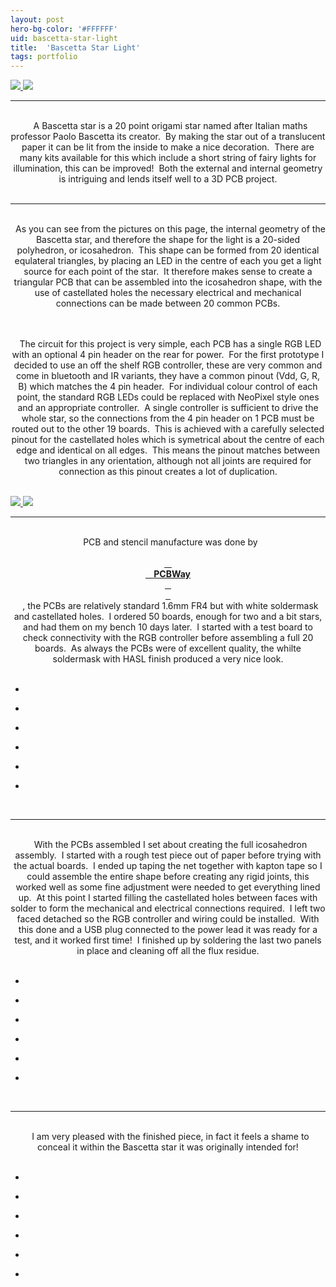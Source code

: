 ```yaml
---
layout: post
hero-bg-color: '#FFFFFF'
uid: bascetta-star-light
title:  'Bascetta Star Light'
tags: portfolio
---
```


<a href="{{ site.url }}/images/portfolio/bascetta-star-light/IMG_7798.jpg">
<img src = "{{ site.url }}/images/portfolio/bascetta-star-light/IMG_7798.jpg">
</a>


<a href="{{ site.url }}/images/portfolio/bascetta-star-light/Sponsored+by+PCBWay.png">
<img src = "{{ site.url }}/images/portfolio/bascetta-star-light/Sponsored+by+PCBWay.png">
</a>


<hr>

<div class="sqs-html-content">
 <p class="" style="text-align:center;white-space:pre-wrap;">
  A Bascetta star is a 20 point origami star named after Italian maths professor Paolo Bascetta its creator.  By making the star out of a translucent paper it can be lit from the inside to make a nice decoration.  There are many kits available for this which include a short string of fairy lights for illumination, this can be improved!  Both the external and internal geometry is intriguing and lends itself well to a 3D PCB project.
 </p>
</div>


<hr>

<div class="sqs-html-content">
 <p class="" style="text-align:center;white-space:pre-wrap;">
  As you can see from the pictures on this page, the internal geometry of the Bascetta star, and therefore the shape for the light is a 20-sided polyhedron, or icosahedron.  This shape can be formed from 20 identical equlateral triangles, by placing an LED in the centre of each you get a light source for each point of the star.  It therefore makes sense to create a triangular PCB that can be assembled into the icosahedron shape, with the use of castellated holes the necessary electrical and mechanical connections can be made between 20 common PCBs.
 </p>
 <p class="" style="text-align:center;white-space:pre-wrap;">
  The circuit for this project is very simple, each PCB has a single RGB LED with an optional 4 pin header on the rear for power.  For the first prototype I decided to use an off the shelf RGB controller, these are very common and come in bluetooth and IR variants, they have a common pinout (Vdd, G, R, B) which matches the 4 pin header.  For individual colour control of each point, the standard RGB LEDs could be replaced with NeoPixel style ones and an appropriate controller.  A single controller is sufficient to drive the whole star, so the connections from the 4 pin header on 1 PCB must be routed out to the other 19 boards.  This is achieved with a carefully selected pinout for the castellated holes which is symetrical about the centre of each edge and identical on all edges.  This means the pinout matches between two triangles in any orientation, although not all joints are required for connection as this pinout creates a lot of duplication.
 </p>
</div>


<a href="{{ site.url }}/images/portfolio/bascetta-star-light/PCB+2D.jpg">
<img src = "{{ site.url }}/images/portfolio/bascetta-star-light/PCB+2D.jpg">
</a>


<a href="{{ site.url }}/images/portfolio/bascetta-star-light/PCB+3D.jpg">
<img src = "{{ site.url }}/images/portfolio/bascetta-star-light/PCB+3D.jpg">
</a>


<hr>

<div class="sqs-html-content">
 <p class="" style="text-align:center;white-space:pre-wrap;">
  PCB and stencil manufacture was done by
  <a href="https://www.pcbway.com">
   <strong>
    PCBWay
   </strong>
  </a>
  , the PCBs are relatively standard 1.6mm FR4 but with white soldermask and castellated holes.  I ordered 50 boards, enough for two and a bit stars, and had them on my bench 10 days later.  I started with a test board to check connectivity with the RGB controller before assembling a full 20 boards.  As always the PCBs were of excellent quality, the whilte soldermask with HASL finish produced a very nice look.
 </p>
</div>


<ul class="projects clearfix">
  <li>
    <div class="project" style='background-image: url({{ site.url }}/images/portfolio/bascetta-star-light/IMG_0832.jpg)'>
      <a class="cover" href="{{ site.url }}/images/portfolio/bascetta-star-light/IMG_0832.jpg"></a>
    </div>
  </li>
  <li>
    <div class="project" style='background-image: url({{ site.url }}/images/portfolio/bascetta-star-light/IMG_0840.jpg)'>
      <a class="cover" href="{{ site.url }}/images/portfolio/bascetta-star-light/IMG_0840.jpg"></a>
    </div>
  </li>
  <li>
    <div class="project" style='background-image: url({{ site.url }}/images/portfolio/bascetta-star-light/IMG_0838.jpg)'>
      <a class="cover" href="{{ site.url }}/images/portfolio/bascetta-star-light/IMG_0838.jpg"></a>
    </div>
  </li>
  <li>
    <div class="project" style='background-image: url({{ site.url }}/images/portfolio/bascetta-star-light/IMG_0830.jpg)'>
      <a class="cover" href="{{ site.url }}/images/portfolio/bascetta-star-light/IMG_0830.jpg"></a>
    </div>
  </li>
  <li>
    <div class="project" style='background-image: url({{ site.url }}/images/portfolio/bascetta-star-light/IMG_0834.jpg)'>
      <a class="cover" href="{{ site.url }}/images/portfolio/bascetta-star-light/IMG_0834.jpg"></a>
    </div>
  </li>
  <li>
    <div class="project" style='background-image: url({{ site.url }}/images/portfolio/bascetta-star-light/IMG_0835.jpg)'>
      <a class="cover" href="{{ site.url }}/images/portfolio/bascetta-star-light/IMG_0835.jpg"></a>
    </div>
  </li>
</ul>
<br>


<hr>

<div class="sqs-html-content">
 <p class="" style="text-align:center;white-space:pre-wrap;">
  With the PCBs assembled I set about creating the full icosahedron assembly.  I started with a rough test piece out of paper before trying with the actual boards.  I ended up taping the net together with kapton tape so I could assemble the entire shape before creating any rigid joints, this worked well as some fine adjustment were needed to get everything lined up.  At this point I started filling the castellated holes between faces with solder to form the mechanical and electrical connections required.  I left two faced detached so the RGB controller and wiring could be installed.  With this done and a USB plug connected to the power lead it was ready for a test, and it worked first time!  I finished up by soldering the last two panels in place and cleaning off all the flux residue.
 </p>
</div>


<ul class="projects clearfix">
  <li>
    <div class="project" style='background-image: url({{ site.url }}/images/portfolio/bascetta-star-light/IMG_0859.jpg)'>
      <a class="cover" href="{{ site.url }}/images/portfolio/bascetta-star-light/IMG_0859.jpg"></a>
    </div>
  </li>
  <li>
    <div class="project" style='background-image: url({{ site.url }}/images/portfolio/bascetta-star-light/IMG_0847.jpg)'>
      <a class="cover" href="{{ site.url }}/images/portfolio/bascetta-star-light/IMG_0847.jpg"></a>
    </div>
  </li>
  <li>
    <div class="project" style='background-image: url({{ site.url }}/images/portfolio/bascetta-star-light/IMG_0879.jpg)'>
      <a class="cover" href="{{ site.url }}/images/portfolio/bascetta-star-light/IMG_0879.jpg"></a>
    </div>
  </li>
  <li>
    <div class="project" style='background-image: url({{ site.url }}/images/portfolio/bascetta-star-light/IMG_0846.jpg)'>
      <a class="cover" href="{{ site.url }}/images/portfolio/bascetta-star-light/IMG_0846.jpg"></a>
    </div>
  </li>
  <li>
    <div class="project" style='background-image: url({{ site.url }}/images/portfolio/bascetta-star-light/274989300_635846514383046_4896757359245013514_n.jpg)'>
      <a class="cover" href="{{ site.url }}/images/portfolio/bascetta-star-light/274989300_635846514383046_4896757359245013514_n.jpg"></a>
    </div>
  </li>
  <li>
    <div class="project" style='background-image: url({{ site.url }}/images/portfolio/bascetta-star-light/IMG_0843.jpg)'>
      <a class="cover" href="{{ site.url }}/images/portfolio/bascetta-star-light/IMG_0843.jpg"></a>
    </div>
  </li>
</ul>
<br>


<hr>

<div class="sqs-html-content">
 <p class="" style="text-align:center;white-space:pre-wrap;">
  I am very pleased with the finished piece, in fact it feels a shame to conceal it within the Bascetta star it was originally intended for!
 </p>
</div>


<ul class="projects clearfix">
  <li>
    <div class="project" style='background-image: url({{ site.url }}/images/portfolio/bascetta-star-light/IMG_7798.jpg)'>
      <a class="cover" href="{{ site.url }}/images/portfolio/bascetta-star-light/IMG_7798.jpg"></a>
    </div>
  </li>
  <li>
    <div class="project" style='background-image: url({{ site.url }}/images/portfolio/bascetta-star-light/IMG_7801.jpg)'>
      <a class="cover" href="{{ site.url }}/images/portfolio/bascetta-star-light/IMG_7801.jpg"></a>
    </div>
  </li>
  <li>
    <div class="project" style='background-image: url({{ site.url }}/images/portfolio/bascetta-star-light/IMG_7807.jpg)'>
      <a class="cover" href="{{ site.url }}/images/portfolio/bascetta-star-light/IMG_7807.jpg"></a>
    </div>
  </li>
  <li>
    <div class="project" style='background-image: url({{ site.url }}/images/portfolio/bascetta-star-light/IMG_7809.jpg)'>
      <a class="cover" href="{{ site.url }}/images/portfolio/bascetta-star-light/IMG_7809.jpg"></a>
    </div>
  </li>
  <li>
    <div class="project" style='background-image: url({{ site.url }}/images/portfolio/bascetta-star-light/IMG_7804.jpg)'>
      <a class="cover" href="{{ site.url }}/images/portfolio/bascetta-star-light/IMG_7804.jpg"></a>
    </div>
  </li>
  <li>
    <div class="project" style='background-image: url({{ site.url }}/images/portfolio/bascetta-star-light/275026423_670457897473879_3186137048368127375_n.jpg)'>
      <a class="cover" href="{{ site.url }}/images/portfolio/bascetta-star-light/275026423_670457897473879_3186137048368127375_n.jpg"></a>
    </div>
  </li>
</ul>
<br>



